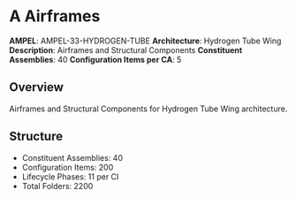# A Airframes

**AMPEL**: AMPEL-33-HYDROGEN-TUBE
**Architecture**: Hydrogen Tube Wing
**Description**: Airframes and Structural Components
**Constituent Assemblies**: 40
**Configuration Items per CA**: 5

## Overview
Airframes and Structural Components for Hydrogen Tube Wing architecture.

## Structure
- Constituent Assemblies: 40
- Configuration Items: 200
- Lifecycle Phases: 11 per CI
- Total Folders: 2200
